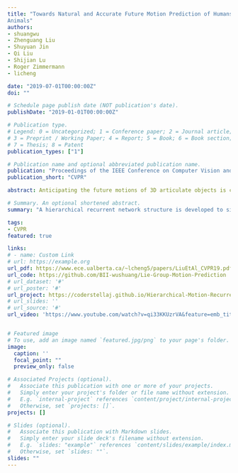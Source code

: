 ```yaml
---
title: "Towards Natural and Accurate Future Motion Prediction of Humans and
Animals"
authors:
- shuangwu
- Zhenguang Liu
- Shuyuan Jin
- Qi Liu
- Shijian Lu
- Roger Zimmermann
- licheng

date: "2019-07-01T00:00:00Z"
doi: ""

# Schedule page publish date (NOT publication's date).
publishDate: "2019-01-01T00:00:00Z"

# Publication type.
# Legend: 0 = Uncategorized; 1 = Conference paper; 2 = Journal article;
# 3 = Preprint / Working Paper; 4 = Report; 5 = Book; 6 = Book section;
# 7 = Thesis; 8 = Patent
publication_types: ["1"]

# Publication name and optional abbreviated publication name.
publication: "Proceedings of the IEEE Conference on Computer Vision and Pattern Recognition"
publication_short: "CVPR"

abstract: Anticipating the future motions of 3D articulate objects is challenging due to its non-linear and highly stochastic nature. Current approaches typically represent the skeleton of an articulate object as a set of 3D joints, which unfortunately ignores the relationship between joints, and fails to encode fine-grained anatomical constraints. Moreover, conventional recurrent neural networks, such as LSTM and GRU, are employed to model motion contexts, which inherently have difficulties in capturing long-term dependencies. To address these problems, we propose to explicitly encode anatomical constraints by modeling their skeletons with a Lie algebra representation. Importantly, a hierarchical recurrent network structure is developed to simultaneously encodes local contexts of individual frames and global contexts of the sequence. We proceed to explore the applications of our approach to several distinct quantities including human, fish, and mouse. Extensive experiments show that our approach achieves more natural and accurate predictions over state-of-the-art methods.

# Summary. An optional shortened abstract.
summary: "A hierarchical recurrent network structure is developed to simultaneously encodes local contexts of individual frames and global contexts of the sequence."

tags:
- CVPR
featured: true

links:
# - name: Custom Link
# url: https://example.org
url_pdf: https://www.ece.ualberta.ca/~lcheng5/papers/LiuEtAl_CVPR19.pdf
url_code: https://github.com/BII-wushuang/Lie-Group-Motion-Prediction
# url_dataset: '#'
# url_poster: '#'
url_project: https://coderstellaj.github.io/Hierarchical-Motion-Recurrent-Network-Website/
# url_slides: ''
# url_source: '#'
url_video: 'https://www.youtube.com/watch?v=qi33KKUzrVA&feature=emb_title'


# Featured image
# To use, add an image named `featured.jpg/png` to your page's folder. 
image:
  caption: ''
  focal_point: ""
  preview_only: false

# Associated Projects (optional).
#   Associate this publication with one or more of your projects.
#   Simply enter your project's folder or file name without extension.
#   E.g. `internal-project` references `content/project/internal-project/index.md`.
#   Otherwise, set `projects: []`.
projects: []

# Slides (optional).
#   Associate this publication with Markdown slides.
#   Simply enter your slide deck's filename without extension.
#   E.g. `slides: "example"` references `content/slides/example/index.md`.
#   Otherwise, set `slides: ""`.
slides: ""
---
```


<!-- {{% alert note %}}
Click the *Cite* button above to demo the feature to enable visitors to import publication metadata into their reference management software.
{{% /alert %}}

{{% alert note %}}
Click the *Slides* button above to demo Academic's Markdown slides feature.
{{% /alert %}}

Supplementary notes can be added here, including [code and math](https://sourcethemes.com/academic/docs/writing-markdown-latex/). -->


